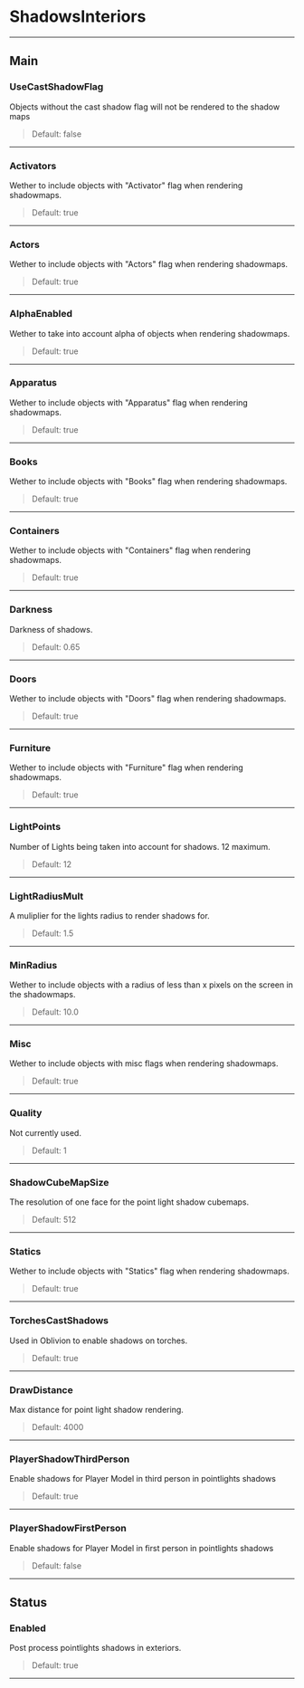 # ShadowsInteriors

---

## Main

### UseCastShadowFlag

Objects without the cast shadow flag will not be rendered to the shadow maps

>Default: false

---

### Activators

Wether to include objects with "Activator" flag when rendering shadowmaps.

>Default: true

---

### Actors

Wether to include objects with "Actors" flag when rendering shadowmaps.

>Default: true

---

### AlphaEnabled

Wether to take into account alpha of objects when rendering shadowmaps.

>Default: true

---

### Apparatus

Wether to include objects with "Apparatus" flag when rendering shadowmaps.

>Default: true

---

### Books

Wether to include objects with "Books" flag when rendering shadowmaps.

>Default: true

---

### Containers

Wether to include objects with "Containers" flag when rendering shadowmaps.

>Default: true

---

### Darkness

Darkness of shadows.

>Default: 0.65

---

### Doors

Wether to include objects with "Doors" flag when rendering shadowmaps.

>Default: true

---

### Furniture

Wether to include objects with "Furniture" flag when rendering shadowmaps.

>Default: true

---

### LightPoints

Number of Lights being taken into account for shadows. 12 maximum.

>Default: 12

---

### LightRadiusMult

A muliplier for the lights radius to render shadows for.

>Default: 1.5

---

### MinRadius

Wether to include objects with a radius of less than x pixels on the screen in the shadowmaps.

>Default: 10.0

---

### Misc

Wether to include objects with misc flags when rendering shadowmaps.

>Default: true

---

### Quality

Not currently used.

>Default: 1

---

### ShadowCubeMapSize

The resolution of one face for the point light shadow cubemaps.

>Default: 512

---

### Statics

Wether to include objects with "Statics" flag when rendering shadowmaps.

>Default: true

---

### TorchesCastShadows

Used in Oblivion to enable shadows on torches.

>Default: true

---

### DrawDistance

Max distance for point light shadow rendering.

>Default: 4000

---

### PlayerShadowThirdPerson

Enable shadows for Player Model in third person in pointlights shadows

>Default: true

---

### PlayerShadowFirstPerson

Enable shadows for Player Model in first person in pointlights shadows

>Default: false

---

## Status

### Enabled

Post process pointlights shadows in exteriors.

>Default: true

---
